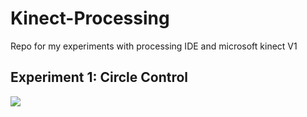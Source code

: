 # Kinect-Processing
Repo for my experiments with processing IDE and microsoft kinect V1

## Experiment 1: Circle Control

![](./GIFS/workingcirlce.gif)
